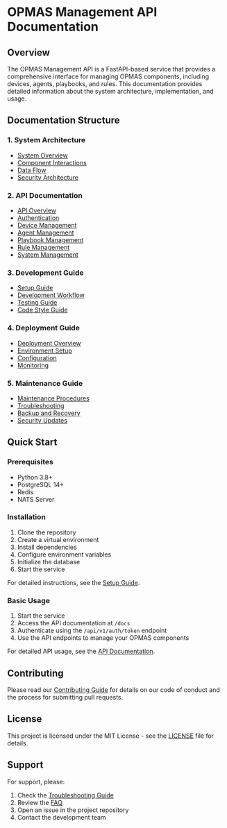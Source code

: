 # OPMAS Management API Documentation

## Overview
The OPMAS Management API is a FastAPI-based service that provides a comprehensive interface for managing OPMAS components, including devices, agents, playbooks, and rules. This documentation provides detailed information about the system architecture, implementation, and usage.

## Documentation Structure

### 1. System Architecture
- [System Overview](architecture/system_overview.md)
- [Component Interactions](architecture/component_interactions.md)
- [Data Flow](architecture/data_flow.md)
- [Security Architecture](architecture/security.md)

### 2. API Documentation
- [API Overview](api/overview.md)
- [Authentication](api/authentication.md)
- [Device Management](api/devices.md)
- [Agent Management](api/agents.md)
- [Playbook Management](api/playbooks.md)
- [Rule Management](api/rules.md)
- [System Management](api/system.md)

### 3. Development Guide
- [Setup Guide](development/setup.md)
- [Development Workflow](development/workflow.md)
- [Testing Guide](development/testing.md)
- [Code Style Guide](development/code_style.md)

### 4. Deployment Guide
- [Deployment Overview](deployment/overview.md)
- [Environment Setup](deployment/environment.md)
- [Configuration](deployment/configuration.md)
- [Monitoring](deployment/monitoring.md)

### 5. Maintenance Guide
- [Maintenance Procedures](maintenance/procedures.md)
- [Troubleshooting](maintenance/troubleshooting.md)
- [Backup and Recovery](maintenance/backup_recovery.md)
- [Security Updates](maintenance/security_updates.md)

## Quick Start

### Prerequisites
- Python 3.8+
- PostgreSQL 14+
- Redis
- NATS Server

### Installation
1. Clone the repository
2. Create a virtual environment
3. Install dependencies
4. Configure environment variables
5. Initialize the database
6. Start the service

For detailed instructions, see the [Setup Guide](development/setup.md).

### Basic Usage
1. Start the service
2. Access the API documentation at `/docs`
3. Authenticate using the `/api/v1/auth/token` endpoint
4. Use the API endpoints to manage your OPMAS components

For detailed API usage, see the [API Documentation](api/overview.md).

## Contributing
Please read our [Contributing Guide](development/contributing.md) for details on our code of conduct and the process for submitting pull requests.

## License
This project is licensed under the MIT License - see the [LICENSE](../LICENSE) file for details.

## Support
For support, please:
1. Check the [Troubleshooting Guide](maintenance/troubleshooting.md)
2. Review the [FAQ](maintenance/faq.md)
3. Open an issue in the project repository
4. Contact the development team 